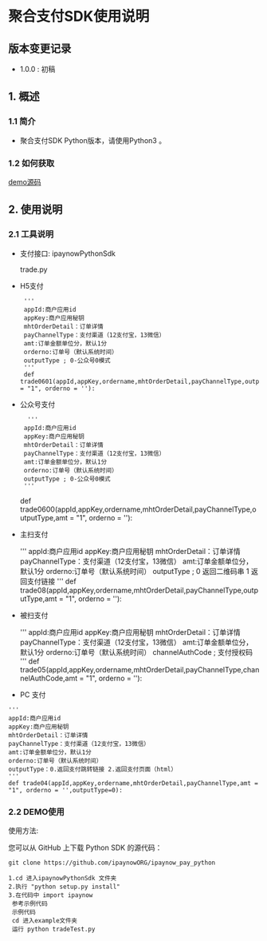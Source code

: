 
# 聚合支付SDK使用说明 #

## 版本变更记录 ##

- 1.0.0 : 初稿

## 1. 概述 ##

### 1.1 简介 ###

- 聚合支付SDK Python版本，请使用Python3 。

### 1.2 如何获取 ###


[demo源码](https://github.com/ipaynowORG/ipaynow_pay_python)


## 2. 使用说明 ##

### 2.1 工具说明 ###
- 支付接口: ipaynowPythonSdk
   
    trade.py
    
 - H5支付
    
    
        '''
        appId:商户应用id
        appKey:商户应用秘钥
        mhtOrderDetail：订单详情
        payChannelType：支付渠道（12支付宝，13微信）
        amt:订单金额单位分，默认1分
        orderno:订单号（默认系统时间）
        outputType ; 0-公众号0模式
        '''  
        def trade0601(appId,appKey,ordername,mhtOrderDetail,payChannelType,outputType,amt = "1", orderno = ''):  
    
 - 公众号支付
    
   
         '''
        appId:商户应用id
        appKey:商户应用秘钥
        mhtOrderDetail：订单详情
        payChannelType：支付渠道（12支付宝，13微信）
        amt:订单金额单位分，默认1分
        orderno:订单号（默认系统时间）
        outputType ; 0-公众号0模式
        '''
    def trade0600(appId,appKey,ordername,mhtOrderDetail,payChannelType,outputType,amt = "1", orderno = ''):

 - 主扫支付 
    
  
      '''
        appId:商户应用id
        appKey:商户应用秘钥
        mhtOrderDetail：订单详情
        payChannelType：支付渠道（12支付宝，13微信）
        amt:订单金额单位分，默认1分
        orderno:订单号（默认系统时间）
        outputType ; 0 返回二维码串 1 返回支付链接
      '''
    def trade08(appId,appKey,ordername,mhtOrderDetail,payChannelType,outputType,amt = "1", orderno = ''):
   
 -  被扫支付  
         
 
     '''
    appId:商户应用id
    appKey:商户应用秘钥
    mhtOrderDetail：订单详情
    payChannelType：支付渠道（12支付宝，13微信）
    amt:订单金额单位分，默认1分
    orderno:订单号（默认系统时间）
    channelAuthCode ; 支付授权码
    '''
    def trade05(appId,appKey,ordername,mhtOrderDetail,payChannelType,channelAuthCode,amt = "1", orderno = ''):
   
   - PC 支付
   
    '''
    appId:商户应用id
    appKey:商户应用秘钥
    mhtOrderDetail：订单详情
    payChannelType：支付渠道（12支付宝，13微信）
    amt:订单金额单位分，默认1分
    orderno:订单号（默认系统时间）
    outputType：0.返回支付跳转链接 2.返回支付页面（html）
    '''
    def trade04(appId,appKey,ordername,mhtOrderDetail,payChannelType,amt = "1", orderno = '',outputType=0):
   
   
### 2.2 DEMO使用 ###

   使用方法:
   
   您可以从 GitHub 上下载 Python SDK 的源代码：
   
    git clone https://github.com/ipaynowORG/ipaynow_pay_python

    1.cd 进入ipaynowPythonSdk 文件夹
    2.执行 "python setup.py install"
    3.在代码中 import ipaynow
     参考示例代码
     示例代码
     cd 进入example文件夹
     运行 python tradeTest.py 
         
